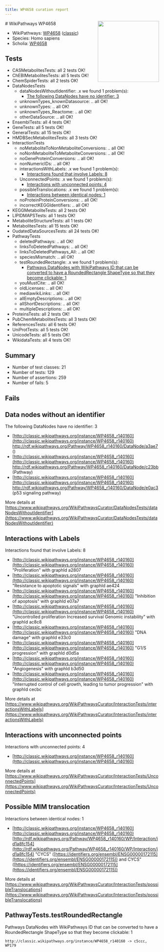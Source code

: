 ```yaml
---
title: WP4658 curation report
---
```


<img style="float: right; width: 200px" src="https://upload.wikimedia.org/wikipedia/commons/thumb/8/83/Wplogo_with_text_500.png/640px-Wplogo_with_text_500.png" />
# WikiPathways WP4658

* WikiPathways: [WP4658](https://wikipathways.org/pathways/WP4658) ([classic](https://classic.wikipathways.org/instance/WP4658))
* Species: Homo sapiens
* Scholia: [WP4658](https://scholia.toolforge.org/wikipathways/WP4658)
## Tests
* CASMetabolitesTests: all 2 tests OK!
* ChEBIMetabolitesTests: all 5 tests OK!
* ChemSpiderTests: all 2 tests OK!
* DataNodesTests
    * dataNodesWithoutIdentifier: .x we found 1 problem(s):
        * [The following DataNodes have no identifier: 3](#d2d32fa2)
    * unknownTypes_knownDatasource: .. all OK!
    * unknownTypes: .. all OK!
    * unknownTypes_Reactome: .. all OK!
    * otherDataSource: .. all OK!
* EnsemblTests: all 4 tests OK!
* GeneTests: all 5 tests OK!
* GeneralTests: all 15 tests OK!
* HMDBSecMetabolitesTests: all 3 tests OK!
* InteractionTests
    * noMetaboliteToNonMetaboliteConversions: .. all OK!
    * noNonMetaboliteToMetaboliteConversions: .. all OK!
    * noGeneProteinConversions: .. all OK!
    * nonNumericIDs: .. all OK!
    * interactionsWithLabels: .x we found 1 problem(s):
        * [Interactions found that involve Labels: 8](#630d267f)
    * UnconnectedPoints: .x we found 1 problem(s):
        * [Interactions with unconnected points: 4](#35a61adc)
    * possibleTranslocations: .x we found 1 problem(s):
        * [Interactions between identical nodes: 1](#1c118206)
    * noProteinProteinConversions: .. all OK!
    * incorrectKEGGIdentifiers: .. all OK!
* KEGGMetaboliteTests: all 2 tests OK!
* LIPIDMAPSTests: all 1 tests OK!
* MetaboliteStructureTests: all 1 tests OK!
* MetabolitesTests: all 15 tests OK!
* OudatedDataSourcesTests: all 24 tests OK!
* PathwayTests
    * deletedPathways: .. all OK!
    * linksToDeletedPathways: .. all OK!
    * linksToDeletedPathways_All: .. all OK!
    * speciesMismatch: .. all OK!
    * testRoundedRectangle: .x we found 1 problem(s):
        * [Pathways DataNodes with WikiPathways ID that can be converted to have a RoundedRectangle ShapeType so that they become clickable: 1](#16e17db)
    * youMustCite: .. all OK!
    * oldLicenses: .. all OK!
    * mediawikiLinks: .. all OK!
    * allEmptyDescriptions: .. all OK!
    * allShortDescriptions: .. all OK!
    * multipleDescriptions: .. all OK!
* ProteinsTests: all 2 tests OK!
* PubChemMetabolitesTests: all 3 tests OK!
* ReferencesTests: all 6 tests OK!
* UniProtTests: all 5 tests OK!
* UnicodeTests: all 5 tests OK!
* WikidataTests: all 4 tests OK!


## Summary

* Number of test classes: 21
* Number of tests: 129
* Number of assertions: 259
* Number of fails: 5

## Fails

<a name="d2d32fa2" />

## Data nodes without an identifier

The following DataNodes have no identifier: 3

* [http://classic.wikipathways.org/instance/WP4658_r140160](http://classic.wikipathways.org/instance/WP4658_r140160) http://rdf.wikipathways.org/Pathway/WP4658_r140160/DataNode/a3ae7 ()
* [http://classic.wikipathways.org/instance/WP4658_r140160](http://classic.wikipathways.org/instance/WP4658_r140160) http://rdf.wikipathways.org/Pathway/WP4658_r140160/DataNode/c23bb (Pathway)
* [http://classic.wikipathways.org/instance/WP4658_r140160](http://classic.wikipathways.org/instance/WP4658_r140160) http://rdf.wikipathways.org/Pathway/WP4658_r140160/DataNode/e0ac3 (p53 signaling
pathway)


More details at [https://www.wikipathways.org/WikiPathwaysCurator/DataNodesTests/dataNodesWithoutIdentifier](https://www.wikipathways.org/WikiPathwaysCurator/DataNodesTests/dataNodesWithoutIdentifier)

<a name="630d267f" />

## Interactions with Labels

Interactions found that involve Labels: 8

* [http://classic.wikipathways.org/instance/WP4658_r140160](http://classic.wikipathways.org/instance/WP4658_r140160) "Proliferation" with graphId a2807
* [http://classic.wikipathways.org/instance/WP4658_r140160](http://classic.wikipathways.org/instance/WP4658_r140160) "Resistance to 
apoptotic signals" with graphId ae424
* [http://classic.wikipathways.org/instance/WP4658_r140160](http://classic.wikipathways.org/instance/WP4658_r140160) "Inhibition of apoptosis" with graphId e07a7
* [http://classic.wikipathways.org/instance/WP4658_r140160](http://classic.wikipathways.org/instance/WP4658_r140160) "Uncontrolled proliferation
Increased survival
Genomic instability" with graphId ac8c8
* [http://classic.wikipathways.org/instance/WP4658_r140160](http://classic.wikipathways.org/instance/WP4658_r140160) "DNA damage" with graphId e33c0
* [http://classic.wikipathways.org/instance/WP4658_r140160](http://classic.wikipathways.org/instance/WP4658_r140160) "G1/S progression" with graphId d0d5a
* [http://classic.wikipathways.org/instance/WP4658_r140160](http://classic.wikipathways.org/instance/WP4658_r140160) "Angiogenesis" with graphId b3d50
* [http://classic.wikipathways.org/instance/WP4658_r140160](http://classic.wikipathways.org/instance/WP4658_r140160) "Interrupted control 
of cell growth, leading 
to tumor progression" with graphId cecbc


More details at [https://www.wikipathways.org/WikiPathwaysCurator/InteractionTests/interactionsWithLabels](https://www.wikipathways.org/WikiPathwaysCurator/InteractionTests/interactionsWithLabels)

<a name="35a61adc" />

## Interactions with unconnected points

Interactions with unconnected points: 4

* [http://classic.wikipathways.org/instance/WP4658_r140160](http://classic.wikipathways.org/instance/WP4658_r140160)


More details at [https://www.wikipathways.org/WikiPathwaysCurator/InteractionTests/UnconnectedPoints](https://www.wikipathways.org/WikiPathwaysCurator/InteractionTests/UnconnectedPoints)

<a name="1c118206" />

## Possible MIM translocation

Interactions between identical nodes: 1

* [http://classic.wikipathways.org/instance/WP4658_r140160](http://classic.wikipathways.org/instance/WP4658_r140160) [http://rdf.wikipathways.org/Pathway/WP4658_r140160/WP/Interaction/id1a8fc154](http://rdf.wikipathways.org/Pathway/WP4658_r140160/WP/Interaction/id1a8fc154) "CYCS" ([https://identifiers.org/ensembl/ENSG00000172115](https://identifiers.org/ensembl/ENSG00000172115)) and 
CYCS" ([https://identifiers.org/ensembl/ENSG00000172115](https://identifiers.org/ensembl/ENSG00000172115))


More details at [https://www.wikipathways.org/WikiPathwaysCurator/InteractionTests/possibleTranslocations](https://www.wikipathways.org/WikiPathwaysCurator/InteractionTests/possibleTranslocations)

<a name="16e17db" />

## PathwayTests.testRoundedRectangle

Pathways DataNodes with WikiPathways ID that can be converted to have a RoundedRectangle ShapeType so that they become clickable: 1
```
http://classic.wikipathways.org/instance/WP4658_r140160 -> c5ccc, WP179
 ```

